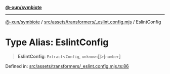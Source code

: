 [**@-xun/symbiote**](../../../../../README.md)

***

[@-xun/symbiote](../../../../../README.md) / [src/assets/transformers/\_eslint.config.mjs](../README.md) / EslintConfig

# Type Alias: EslintConfig

> **EslintConfig**: `Extract`\<`Config`, `unknown`[]\>\[`number`\]

Defined in: [src/assets/transformers/\_eslint.config.mjs.ts:86](https://github.com/Xunnamius/symbiote/blob/28acb7961df65f3e39ec6b549117698f529b083c/src/assets/transformers/_eslint.config.mjs.ts#L86)
